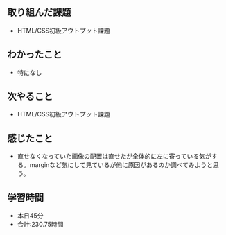 ## 取り組んだ課題
- HTML/CSS初級アウトプット課題
## わかったこと
- 特になし
## 次やること
- HTML/CSS初級アウトプット課題
## 感じたこと
- 直せなくなっていた画像の配置は直せたが全体的に左に寄っている気がする。marginなど気にして見ているが他に原因があるのか調べてみようと思う。
## 学習時間
- 本日45分<br>
- 合計:230.75時間
